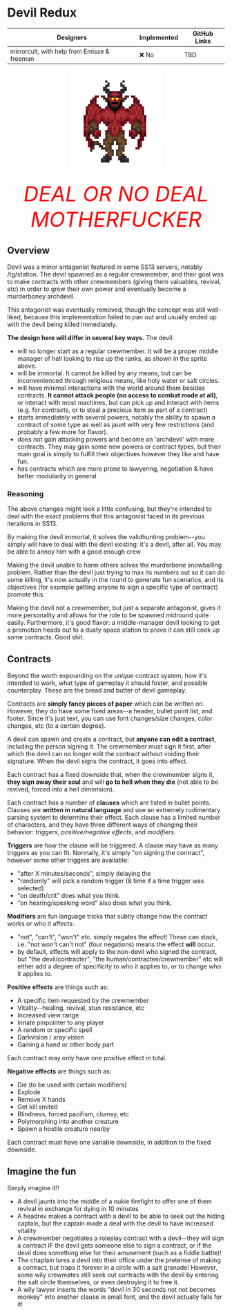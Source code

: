 # Devil Redux

| Designers | Implemented | GitHub Links |
|---|---|---|
| mirrorcult, with help from Emisse & freeman | :x: No | TBD |

<center>
<img src="../assets/images/proposals/devil-sprite.png"/>

<i><font size="14" color="red">DEAL OR NO DEAL MOTHERFUCKER</font></i>
</center>

## Overview

Devil was a minor antagonist featured in some SS13 servers, notably /tg/station. The devil spawned as a regular crewmember, and their goal was to make contracts with other crewmembers (giving them valuables, revival, etc) in order to grow their own power and eventually become a murderboney archdevil.

This antagonist was eventually removed, though the concept was still well-liked, because this implementation failed to pan out and usually ended up with the devil being killed immediately.

**The design here will differ in several key ways.** The devil:

- will no longer start as a regular crewmember. It will be a proper middle manager of hell looking to rise up the ranks, as shown in the sprite above.
- will be immortal. It cannot be killed by any means, but can be inconvenienced through religious means, like holy water or salt circles.
- will have minimal interactions with the world around them besides contracts. **It cannot attack people (no access to combat mode at all)**, or interact with most machines, but can pick up and interact with items (e.g. for contracts, or to steal a precious item as part of a contract)
- starts immediately with several powers, notably the ability to spawn a contract of some type as well as jaunt with very few restrictions (and probably a few more for flavor).
- does not gain attacking powers and become an 'archdevil' with more contracts. They may gain some new powers or contract types, but their main goal is simply to fulfill their objectives however they like and have fun.
- has contracts which are more prone to lawyering, negotiation & have better modularity in general

### Reasoning

The above changes might look a little confusing, but they're intended to deal with the exact problems that this antagonist faced in its previous iterations in SS13. 

By making the devil immortal, it solves the validhunting problem--you simply will have to deal with the devil existing: it's a devil, after all. You may be able to annoy him with a good enough crew

Making the devil unable to harm others solves the murderbone snowballing problem. Rather than the devil just trying to max its numbers out so it can do some killing, it's now actually in the round to generate fun scenarios, and its objectives (for example getting anyone to sign a specific type of contract) promote this.

Making the devil not a crewmember, but just a separate antagonist, gives it more personality and allows for the role to be spawned midround quite easily. Furthermore, it's good flavor: a middle-manager devil looking to get a promotion heads out to a dusty space station to prove it can still cook up some contracts. Good shit.

## Contracts

Beyond the worth expounding on the *unique* contract system, how it's intended to work, what type of gameplay it should foster, and possible counterplay. These are the bread and butter of devil gameplay.

Contracts are **simply fancy pieces of paper** which can be written on. However, they do have some fixed areas--a header, bullet point list, and footer. Since it's just text, you can use font changes/size changes, color changes, etc (to a certain degree).

A devil can spawn and create a contract, but **anyone can edit a contract**, including the person signing it. The crewmember must sign it first, after which the devil can no longer edit the contract without voiding their signature. When the devil signs the contract, it goes into effect.

Each contract has a fixed downside that, when the crewmember signs it, **they sign away their soul** and will **go to hell when they die** (not able to be revived, forced into a hell dimension).

Each contract has a number of **clauses** which are listed in bullet points. Clauses are **written in natural language** and use an extremely rudimentary parsing system to determine their effect. Each clause has a limited number of characters, and they have three different ways of changing their behavior: *triggers*, *positive/negative effects*, and *modifiers*.

**Triggers** are how the clause will be triggered. A clause may have as many triggers as you can fit. Normally, it's simply "on signing the contract", however some other triggers are available:
- "after X minutes/seconds", simply delaying the
- "randomly" will pick a random trigger (& time if a time trigger was selected)
- "on death/crit" does what you think.
- "on hearing/speaking word" also does what you think.

**Modifiers** are fun language tricks that subtly change how the contract works or who it affects:
- "not", "can't", "won't" etc. simply negates the effect! These can stack, i.e. "not won't can't not" (four negations) means the effect **will** occur.
- by default, effects will apply to the non-devil who signed the contract, but "the devil/contracter", "the human/contractee/crewmember" etc will either add a degree of specificity to who it applies to, or to change who it applies to.

**Positive effects** are things such as:
- A specific item requested by the crewmember
- Vitality--healing, revival, stun resistance, etc
- Increased view range
- Innate pinpointer to any player
- A random or specific spell
- Darkvision / xray vision
- Gaining a hand or other body part

Each contract may only have one positive effect in total.

**Negative effects** are things such as:
- Die (to be used with certain modifiers)
- Explode
- Remove X hands
- Get kill smited
- Blindness, forced pacifism, clumsy, etc
- Polymorphing into another creature
- Spawn a hostile creature nearby

Each contract must have one variable downside, in addition to the fixed downside.

## Imagine the fun

Simply imagine it!!

- A devil jaunts into the middle of a nukie firefight to offer one of them revival in exchange for dying in 10 minutes
- A headrev makes a contract with a devil to be able to seek out the hiding captain, but the captain made a deal with the devil to have increased vitality
- A crewmember negotiates a roleplay contract with a devil--they will sign a contract IF the devil gets someone else to sign a contract, or if the devil does something else for their amusement (such as a fiddle battle)!
- The chaplain lures a devil into their office under the pretense of making a contract, but traps it forever in a circle with a salt grenade! However, some wily crewmates still seek out contracts with the devil by entering the salt circle themselves, or even destroying it to free it.
- A wily lawyer inserts the words "devil in 30 seconds not not becomes monkey" into another clause in small font, and the devil actually falls for it!